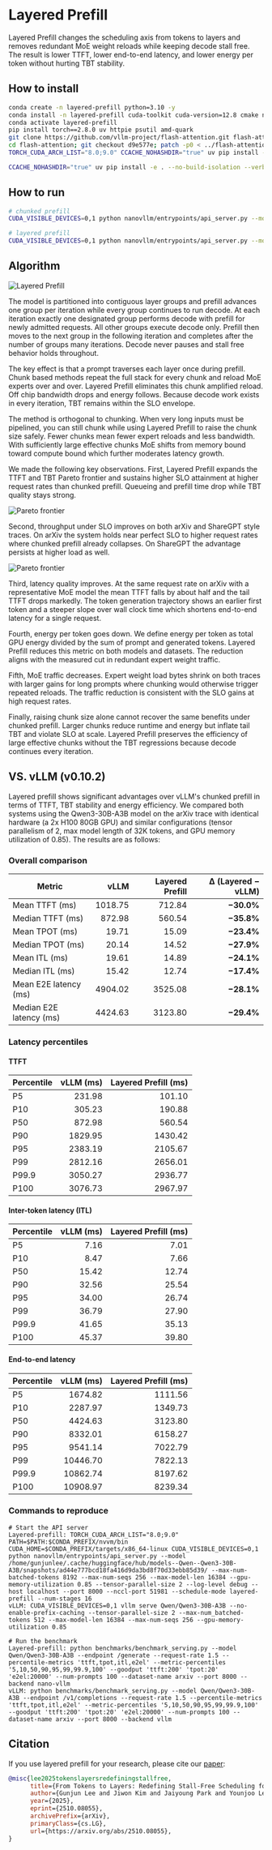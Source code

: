 # Layered Prefill

Layered Prefill changes the scheduling axis from tokens to layers and removes redundant MoE weight reloads while keeping decode stall free. The result is lower TTFT, lower end-to-end latency, and lower energy per token without hurting TBT stability.

## How to install

```bash
conda create -n layered-prefill python=3.10 -y
conda install -n layered-prefill cuda-toolkit cuda-version=12.8 cmake ninja ccache c-compiler cxx-compiler -c nvidia
conda activate layered-prefill
pip install torch==2.8.0 uv httpie psutil amd-quark
git clone https://github.com/vllm-project/flash-attention.git flash-attention
cd flash-attention; git checkout d9e577e; patch -p0 < ../flash-attention.patch; cd ..
TORCH_CUDA_ARCH_LIST="8.0;9.0" CCACHE_NOHASHDIR="true" uv pip install -e flash-attention --verbose --refresh --no-build-isolation

CCACHE_NOHASHDIR="true" uv pip install -e . --no-build-isolation --verbose --refresh
```

## How to run

```bash
# chunked prefill
CUDA_VISIBLE_DEVICES=0,1 python nanovllm/entrypoints/api_server.py --model /home/gunjunlee/.cache/huggingface/hub/models--Qwen--Qwen3-30B-A3B/snapshots/ad44e777bcd18fa416d9da3bd8f70d33ebb85d39/ --max-num-batched-tokens 512 --max-num-seqs 256 --max-model-len 32768 --gpu-memory-utilization 0.9 --tensor-parallel-size 2 --schedule-mode chunked-prefill --num-stages 1

# layered prefill
CUDA_VISIBLE_DEVICES=0,1 python nanovllm/entrypoints/api_server.py --model /home/gunjunlee/.cache/huggingface/hub/models--Qwen--Qwen3-30B-A3B/snapshots/ad44e777bcd18fa416d9da3bd8f70d33ebb85d39/ --max-num-batched-tokens 8192 --max-num-seqs 256 --max-model-len 32768 --gpu-memory-utilization 0.9 --tensor-parallel-size 2 --schedule-mode layered-prefill --num-stages 16
```

## Algorithm

![Layered Prefill](assets/layered_prefill.png)

The model is partitioned into contiguous layer groups and prefill advances one group per iteration while every group continues to run decode. At each iteration exactly one designated group performs decode with prefill for newly admitted requests. All other groups execute decode only. Prefill then moves to the next group in the following iteration and completes after the number of groups many iterations. Decode never pauses and stall free behavior holds throughout.

The key effect is that a prompt traverses each layer once during prefill. Chunk based methods repeat the full stack for every chunk and reload MoE experts over and over. Layered Prefill eliminates this chunk amplified reload. Off chip bandwidth drops and energy follows. Because decode work exists in every iteration, TBT remains within the SLO envelope.

The method is orthogonal to chunking. When very long inputs must be pipelined, you can still chunk while using Layered Prefill to raise the chunk size safely. Fewer chunks mean fewer expert reloads and less bandwidth. With sufficiently large effective chunks MoE shifts from memory bound toward compute bound which further moderates latency growth.

We made the following key observations. First, Layered Prefill expands the TTFT and TBT Pareto frontier and sustains higher SLO attainment at higher request rates than chunked prefill. Queueing and prefill time drop while TBT quality stays strong.

![Pareto frontier](assets/slo_distribution.png)

Second, throughput under SLO improves on both arXiv and ShareGPT style traces. On arXiv the system holds near perfect SLO to higher request rates where chunked prefill already collapses. On ShareGPT the advantage persists at higher load as well.

![Pareto frontier](assets/slo_attainment.png)

Third, latency quality improves. At the same request rate on arXiv with a representative MoE model the mean TTFT falls by about half and the tail TTFT drops markedly. The token generation trajectory shows an earlier first token and a steeper slope over wall clock time which shortens end-to-end latency for a single request.

Fourth, energy per token goes down. We define energy per token as total GPU energy divided by the sum of prompt and generated tokens. Layered Prefill reduces this metric on both models and datasets. The reduction aligns with the measured cut in redundant expert weight traffic.

Fifth, MoE traffic decreases. Expert weight load bytes shrink on both traces with larger gains for long prompts where chunking would otherwise trigger repeated reloads. The traffic reduction is consistent with the SLO gains at high request rates.

Finally, raising chunk size alone cannot recover the same benefits under chunked prefill. Larger chunks reduce runtime and energy but inflate tail TBT and violate SLO at scale. Layered Prefill preserves the efficiency of large effective chunks without the TBT regressions because decode continues every iteration.

## VS. vLLM (v0.10.2)

Layered prefill shows significant advantages over vLLM's chunked prefill in terms of TTFT, TBT stability and energy efficiency.
We compared both systems using the Qwen3-30B-A3B model on the arXiv trace with identical hardware (a 2x H100 80GB GPU) and similar configurations (tensor parallelism of 2, max model length of 32K tokens, and GPU memory utilization of 0.85).
The results are as follows:

### Overall comparison

| Metric | vLLM | Layered Prefill | Δ (Layered − vLLM) |
|---|---:|---:|---:|
| Mean TTFT (ms) | 1018.75 | 712.84 | **−30.0%** |
| Median TTFT (ms) | 872.98 | 560.54 | **−35.8%** |
| Mean TPOT (ms) | 19.71 | 15.09 | **−23.4%** |
| Median TPOT (ms) | 20.14 | 14.52 | **−27.9%** |
| Mean ITL (ms) | 19.61 | 14.89 | **−24.1%** |
| Median ITL (ms) | 15.42 | 12.74 | **−17.4%** |
| Mean E2E latency (ms) | 4904.02 | 3525.08 | **−28.1%** |
| Median E2E latency (ms) | 4424.63 | 3123.80 | **−29.4%** |

### Latency percentiles

#### TTFT

| Percentile | vLLM (ms) | Layered Prefill (ms) |
|---|---:|---:|
| P5 | 231.98 | 101.10 |
| P10 | 305.23 | 190.88 |
| P50 | 872.98 | 560.54 |
| P90 | 1829.95 | 1430.42 |
| P95 | 2383.19 | 2105.67 |
| P99 | 2812.16 | 2656.01 |
| P99.9 | 3050.27 | 2936.77 |
| P100 | 3076.73 | 2967.97 |

#### Inter-token latency (ITL)

| Percentile | vLLM (ms) | Layered Prefill (ms) |
|---|---:|---:|
| P5 | 7.16 | 7.01 |
| P10 | 8.47 | 7.66 |
| P50 | 15.42 | 12.74 |
| P90 | 32.56 | 25.54 |
| P95 | 34.00 | 26.74 |
| P99 | 36.79 | 27.90 |
| P99.9 | 41.65 | 35.13 |
| P100 | 45.37 | 39.80 |

#### End-to-end latency

| Percentile | vLLM (ms) | Layered Prefill (ms) |
|---|---:|---:|
| P5 | 1674.82 | 1111.56 |
| P10 | 2287.97 | 1349.73 |
| P50 | 4424.63 | 3123.80 |
| P90 | 8332.01 | 6158.27 |
| P95 | 9541.14 | 7022.79 |
| P99 | 10446.70 | 7822.13 |
| P99.9 | 10862.74 | 8197.62 |
| P100 | 10908.97 | 8239.34 |

### Commands to reproduce

```
# Start the API server
Layered-prefill: TORCH_CUDA_ARCH_LIST="8.0;9.0" PATH=$PATH:$CONDA_PREFIX/nvvm/bin CUDA_HOME=$CONDA_PREFIX/targets/x86_64-linux CUDA_VISIBLE_DEVICES=0,1 python nanovllm/entrypoints/api_server.py --model /home/gunjunlee/.cache/huggingface/hub/models--Qwen--Qwen3-30B-A3B/snapshots/ad44e777bcd18fa416d9da3bd8f70d33ebb85d39/ --max-num-batched-tokens 8192 --max-num-seqs 256 --max-model-len 16384 --gpu-memory-utilization 0.85 --tensor-parallel-size 2 --log-level debug --host localhost --port 8000 --nccl-port 51981 --schedule-mode layered-prefill --num-stages 16
vLLM: CUDA_VISIBLE_DEVICES=0,1 vllm serve Qwen/Qwen3-30B-A3B --no-enable-prefix-caching --tensor-parallel-size 2 --max-num_batched-tokens 512 --max-model-len 16384 --max-num-seqs 256 --gpu-memory-utilization 0.85

# Run the benchmark
Layered-prefill: python benchmarks/benchmark_serving.py --model Qwen/Qwen3-30B-A3B --endpoint /generate --request-rate 1.5 --percentile-metrics 'ttft,tpot,itl,e2el' --metric-percentiles '5,10,50,90,95,99,99.9,100' --goodput 'ttft:200' 'tpot:20' 'e2el:20000' --num-prompts 100 --dataset-name arxiv --port 8000 --backend nano-vllm
vLLM: python benchmarks/benchmark_serving.py --model Qwen/Qwen3-30B-A3B --endpoint /v1/completions --request-rate 1.5 --percentile-metrics 'ttft,tpot,itl,e2el' --metric-percentiles '5,10,50,90,95,99,99.9,100' --goodput 'ttft:200' 'tpot:20' 'e2el:20000' --num-prompts 100 --dataset-name arxiv --port 8000 --backend vllm
```

## Citation

If you use layered prefill for your research, please cite our [paper](https://arxiv.org/abs/2510.08055):
```bibtex
@misc{lee2025tokenslayersredefiningstallfree,
      title={From Tokens to Layers: Redefining Stall-Free Scheduling for LLM Serving with Layered Prefill},
      author={Gunjun Lee and Jiwon Kim and Jaiyoung Park and Younjoo Lee and Jung Ho Ahn},
      year={2025},
      eprint={2510.08055},
      archivePrefix={arXiv},
      primaryClass={cs.LG},
      url={https://arxiv.org/abs/2510.08055},
}
```
